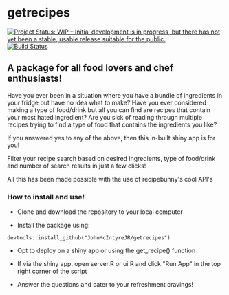 # getrecipes
[![Project Status: WIP – Initial development is in progress, but there has not yet been a stable, usable release suitable for the public.](https://www.repostatus.org/badges/latest/wip.svg)](https://www.repostatus.org/#wip)
[![Build Status](https://travis-ci.com/JohnMcIntyreJR/getrecipes.svg?branch=master)](https://travis-ci.com/JohnMcIntyreJR/getrecipes)

## A package for all food lovers and chef enthusiasts!
Have you ever been in a situation where you have a bundle of ingredients in your fridge but have no idea what to make? Have you ever considered making a type of food/drink but all you can find are recipes that contain your most hated ingredient? Are you sick of reading through multiple recipes trying to find a type of food that contains the ingredients you like?

If you answered yes to any of the above, then this in-built shiny app is for you!

Filter your recipe search based on desired ingredients, type of food/drink and number of search results in just a few clicks!

All this has been made possible with the use of recipebunny's cool API's

### How to install and use!

- Clone and download the repository to your local computer

- Install the package using:

`devtools::install_github("JohnMcIntyreJR/getrecipes")`

- Opt to deploy on a shiny app or using the get_recipe() function

- If via the shiny app, open server.R or ui.R and click "Run App" in the top right corner of the script

- Answer the questions and cater to your refreshment cravings!
